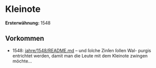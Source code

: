 # Kleinote

**Ersterwähnung:** 1548

## Vorkommen
- 1548: [jahre/1548/README.md](../jahre/1548/README.md) – und ſolche Zinſen ſollen Wal-
purgis entrichtet werden, damit man die Leute mit dem
Kleinote zwingen möchte...
